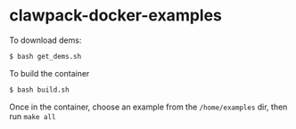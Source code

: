 # clawpack-docker-examples

To download dems:

```bash
$ bash get_dems.sh
```

To build the container

```bash
$ bash build.sh
```

Once in the container, choose an example from the `/home/examples` dir, then run `make all`
